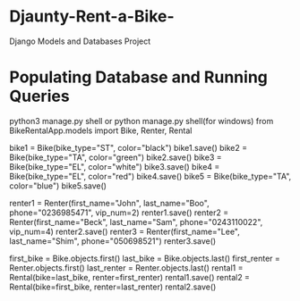 # Djaunty-Rent-a-Bike-
Django Models and Databases Project


# Populating Database and Running Queries

python3 manage.py shell or python manage.py shell(for windows)
from BikeRentalApp.models import Bike, Renter, Rental

bike1 = Bike(bike_type="ST", color="black")
bike1.save()
bike2 = Bike(bike_type="TA", color="green")
bike2.save()
bike3 = Bike(bike_type="EL", color="white")
bike3.save()
bike4 = Bike(bike_type="EL", color="red")
bike4.save()
bike5 = Bike(bike_type="TA", color="blue")
bike5.save()

renter1 = Renter(first_name="John", last_name="Boo", phone="0236985471", vip_num=2)
renter1.save()
renter2 = Renter(first_name="Beck", last_name="Sam", phone="0243110022", vip_num=4)
renter2.save()
renter3 = Renter(first_name="Lee", last_name="Shim", phone="050698521")
renter3.save()

first_bike = Bike.objects.first()
last_bike = Bike.objects.last()
first_renter = Renter.objects.first()
last_renter = Renter.objects.last()
rental1 = Rental(bike=last_bike, renter=first_renter)
rental1.save()
rental2 = Rental(bike=first_bike, renter=last_renter)
rental2.save()
